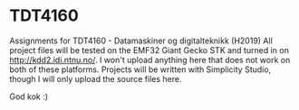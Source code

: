 # TDT4160
Assignments for TDT4160 - Datamaskiner og digitalteknikk (H2019)
All project files will be tested on the EMF32 Giant Gecko STK and turned in on http://kdd2.idi.ntnu.no/.
I won't upload anything here that does not work on both of these platforms.
Projects will be written with Simplicity Studio, though I will only upload the source files here.

God kok :)
